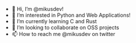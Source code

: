 - 👋 Hi, I’m @mikusdev!
- 👀 I’m interested in Python and Web Applications!
- 🌱 I’m currently learning C and Rust
- 💞️ I’m looking to collaborate on OSS projects
- 📫 How to reach me @mikusdev on twitter
